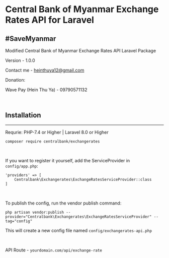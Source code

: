 # Central Bank of Myanmar Exchange Rates API for Laravel 

## #SaveMyanmar

Modified Central Bank of Myanmar Exchange Rates API Laravel Package

Version - 1.0.0

Contact me - heinthuya12@gmail.com

Donation:

Wave Pay (Hein Thu Ya) - 09790571132


<br>

## Installation
----------
Requrie: PHP-7.4 or Higher | Laravel 8.0 or Higher
```
composer require centralbank/exchangerates
```

<br>

If you want to register it yourself, add the ServiceProvider in ``` config/app.php```:
```
'providers' => [
    Centralbank\Exchangerates\ExchangeRatesServiceProvider::class
]
```

<br>

To publish the config, run the vendor publish command:
```
php artisan vendor:publish --provider="Centralbank\Exchangerates\ExchangeRatesServiceProvider" --tag="config"
```
This will create a new config file named ``` config/exchangerates-api.php ```

<br>

API Route - ``` yourdomain.com/api/exchange-rate ```
